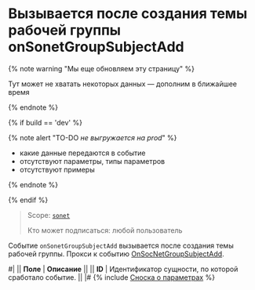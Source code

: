 # Вызывается после создания темы рабочей группы onSonetGroupSubjectAdd

{% note warning "Мы еще обновляем эту страницу" %}

Тут может не хватать некоторых данных — дополним в ближайшее время

{% endnote %}

{% if build == 'dev' %}

{% note alert "TO-DO _не выгружается на prod_" %}

- какие данные передаются в событие
- отсутствуют параметры, типы параметров
- отсутствуют примеры

{% endnote %}

{% endif %}

> Scope: [`sonet`](../../scopes/permissions.md)
>
> Кто может подписаться: любой пользователь

Событие `onSonetGroupSubjectAdd` вызывается после создания темы рабочей группы. Прокси к событию [OnSocNetGroupSubjectAdd](https://dev.1c-bitrix.ru/api_help/socialnetwork/events/OnSocNetGroupSubjectAdd.php).

#|
|| **Поле** | **Описание** ||
|| **ID** | Идентификатор сущности, по которой сработало событие. ||
|#
{% include [Сноска о параметрах](../../_includes/required.md) %}